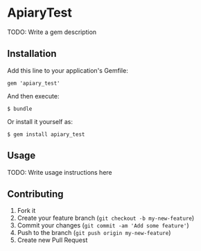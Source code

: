 # ApiaryTest

TODO: Write a gem description

## Installation

Add this line to your application's Gemfile:

    gem 'apiary_test'

And then execute:

    $ bundle

Or install it yourself as:

    $ gem install apiary_test

## Usage

TODO: Write usage instructions here

## Contributing

1. Fork it
2. Create your feature branch (`git checkout -b my-new-feature`)
3. Commit your changes (`git commit -am 'Add some feature'`)
4. Push to the branch (`git push origin my-new-feature`)
5. Create new Pull Request
